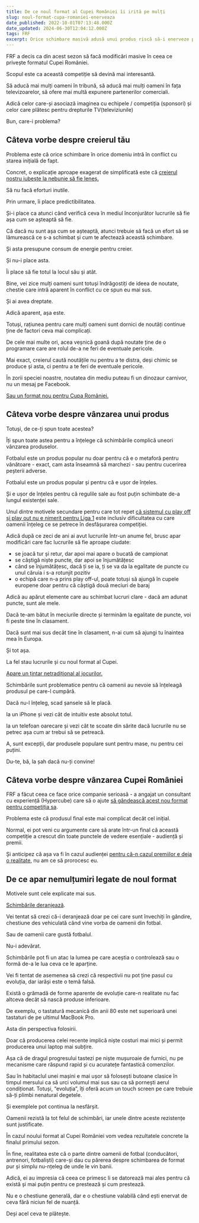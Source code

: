 ```yaml
---
title: De ce noul format al Cupei României îi irită pe mulți
slug: noul-format-cupa-romaniei-enerveaza
date_published: 2022-10-01T07:13:48.000Z
date_updated: 2024-06-30T12:04:12.000Z
tags: FRF
excerpt: Orice schimbare masivă adusă unui produs riscă să-i enerveze pe cei care consumă produsul. Mai ales dacă ai complicat "inutil" lucrurile
---
```


FRF a decis ca din acest sezon să facă modificări masive în ceea ce privește formatul Cupei României.

Scopul este ca această competiție să devină mai interesantă.

Să aducă mai mulți oameni în tribună, să aducă mai mulți oameni în fața televizoarelor, să ofere mai multă expunere partenerilor comerciali.

Adică celor care-și asociază imaginea cu echipele / competiția (sponsori) și celor care plătesc pentru drepturile TV(televiziunile)

Bun, care-i problema?

## Câteva vorbe despre creierul tău

Problema este că orice schimbare în orice domeniu intră în conflict cu starea inițială de fapt.

Concret, o explicație aproape exagerat de simplificată este că [creierul nostru iubește la nebunie să fie leneș.](https://www.beldie.ro/p/cum-sa-ti-pacalesti-creierul)

Să nu facă eforturi inutile.

Prin urmare, îi place predictibilitatea.

Și-i place ca atunci când verifică ceva în mediul înconjurător lucrurile să fie așa cum se așteaptă să fie.

Că dacă nu sunt așa cum se așteaptă, atunci trebuie să facă un efort să se lămurească ce s-a schimbat și cum te afectează această schimbare.

Și asta presupune consum de energie pentru creier.

Și nu-i place asta.

Îi place să fie totul la locul său și atât.

Bine, vei zice mulți oameni sunt totuși îndrăgostiți de ideea de noutate, chestie care intră aparent în conflict cu ce spun eu mai sus.

Și ai avea dreptate.

Adică aparent, așa este.

Totuși, rațiunea pentru care mulți oameni sunt dornici de noutăți continue ține de factori ceva mai complicați.

De cele mai multe ori, acea veșnică goană după noutate ține de o programare care are rolul de-a ne feri de eventuale pericole.

Mai exact, creierul caută noutățile nu pentru a te distra, deși chimic se produce și asta, ci pentru a te feri de eventuale pericole.

În zorii speciei noastre, noutatea din mediu puteau fi un dinozaur carnivor, nu un mesaj pe Facebook.

[Sau un format nou pentru Cupa României.](https://www.digisport.ro/fotbal/cupa-romaniei/cum-arata-noul-format-al-cupei-romaniei-va-fi-implementat-din-noul-sezon-1702005)

## Câteva vorbe despre vânzarea unui produs

Totuși, de ce-ți spun toate acestea?

Îți spun toate astea pentru a înțelege că schimbările complică uneori vânzarea produselor.

Fotbalul este un produs popular nu doar pentru că e o metaforă pentru vânătoare - exact, cam asta înseamnă să marchezi - sau pentru cucerirea peșterii adverse.

Fotbalul este un produs popular și pentru că e ușor de înțeles.

Și e ușor de înțeles pentru că regulile sale au fost puțin schimbate de-a lungul existenței sale.

Unul dintre motivele secundare pentru care tot repet [că sistemul cu play off și play out nu e nimerit pentru Liga 1](__GHOST_URL__/p/de-ce-18-echipe-in-liga1) este inclusiv dificultatea cu care oamenii înțeleg ce se petrece în desfășurarea competiției.

Adică după ce zeci de ani ai avut lucrurile într-un anume fel, brusc apar modificări care fac lucrurile să fie aproape ciudate:

- se joacă tur și retur, dar apoi mai apare o bucată de campionat
- se câștigă niște puncte, dar apoi se înjumătățesc
- când se înjumătățesc, dacă ți se ia, ți se va da la egalitate de puncte cu unul căruia i s-a rotunjit pozitiv
- o echipă care n-a prins play off-ul, poate totuși să ajungă în cupele europene doar pentru că câștigă două meciuri de baraj

Adică au apărut elemente care au schimbat lucruri clare - dacă am adunat puncte, sunt ale mele.

Dacă te-am bătut în meciurile directe și terminăm la egalitate de puncte, voi fi peste tine în clasament.

Dacă sunt mai sus decât tine în clasament, n-ai cum să ajungi tu înaintea mea în Europa.

Și tot așa.

La fel stau lucrurile și cu noul format al Cupei.

[Apare un țintar netradițional al jocurilor.](https://www.gsp.ro/fotbal/cupa-romaniei/tragere-la-sorti-grupe-cupa-romaniei-live-675848.html)

Schimbările sunt problematice pentru că oamenii au nevoie să înțeleagă produsul pe care-l cumpără.

Dacă nu-l înțeleg, scad șansele să le placă.

Ia un iPhone și vezi cât de intuitiv este absolut totul.

Ia un telefoan oarecare și vezi cât te scoate din sărite dacă lucrurile nu se petrec așa cum ar trebui să se petreacă.

A, sunt excepții, dar produsele populare sunt pentru mase, nu pentru cei puțini.

Du-te, bă, la șah dacă nu-ți convine!

## Câteva vorbe despre vânzarea Cupei României

FRF a făcut ceea ce face orice companie serioasă - a angajat un consultant cu experiență (Hypercube) care să o ajute [să gândească acest nou format pentru competiția sa](https://www.frf.ro/recomandate/s-a-incheiat-prima-etapa-a-procesului-de-optimizare-a-formatului-competitional-al-cupei-romaniei/).

Problema este că produsul final este mai complicat decât cel inițial.

Normal, ei pot veni cu argumente care să arate într-un final că această competiție a crescut din toate punctele de vedere esențiale - audiență și premii.

Și anticipez că așa va fi în cazul audienței [pentru că-n cazul premiilor e deja o realitate](https://www.gsp.ro/fotbal/cupa-romaniei/razvan-burleanu-bani-cupa-romaniei-667771.html), nu am ce să prorocesc eu.

## De ce apar nemulțumiri legate de noul format

Motivele sunt cele explicate mai sus.

[Schimbările deranjează](https://www.digisport.ro/fotbal/cupa-romaniei/dan-petrescu-nemultumit-de-formatul-cupei-n-am-mai-vazut-asa-ceva-voi-folosi-jucatori-de-la-echipa-a-doua-1945235).

Vei tentat să crezi că-i deranjează doar pe cei care sunt învechiți în gândire, chestiune des vehiculată când vine vorba de oamenii din fotbal.

Sau de oamenii care gustă fotbalul.

Nu-i adevărat.

Schimbările pot fi un atac la lumea pe care aceștia o controlează sau o formă de-a le lua ceva ce le aparține.

Vei fi tentat de asemenea să crezi că respectivii nu pot ține pasul cu evoluția, dar iarăși este o temă falsă.

Există o grămadă de forme aparente de evoluție care-n realitate nu fac altceva decât să nască produse inferioare.

De exemplu, o tastatură mecanică din anii 80 este net superioară unei tastaturi de pe ultimul MacBook Pro.

Asta din perspectiva folosirii.

Doar că producerea celei recente implică niște costuri mai mici și permit producerea unui laptop mai subțire.

Așa că de dragul progresului tastezi pe niște mușuroaie de furnici, nu pe mecanisme care răspund rapid și cu acuratețe fantastică comenzilor.

Sau în habitaclul unei mașini e mai ușor să folosești butoane clasice în timpul mersului ca să urci volumul mai sus sau ca să pornești aerul condiționat. Totuși, “evoluția”, îți oferă acum un touch screen pe care trebuie să-ți plimbi nenatural degetele.

Și exemplele pot continua la nesfârșit.

Oamenii rezistă la tot felul de schimbări, iar unele dintre aceste rezistențe sunt justificate.

În cazul noului format al Cupei României vom vedea rezultatele concrete la finalul primului sezon.

În fine, realitatea este că o parte dintre oamenii de fotbal (conducători, antrenori, fotbaliști) care-și dau cu părerea despre schimbarea de format pur și simplu nu-nțeleg de unde le vin banii.

Adică, ei au impresia că ceea ce primesc li se datorează mai ales pentru că există și mai puțin pentru ce prestează și cum prestează.

Nu e o chestiune generală, dar e o chestiune valabilă când ești enervat de ceva fără niciun fel de nuanță.

Deși acel ceva te plătește.
